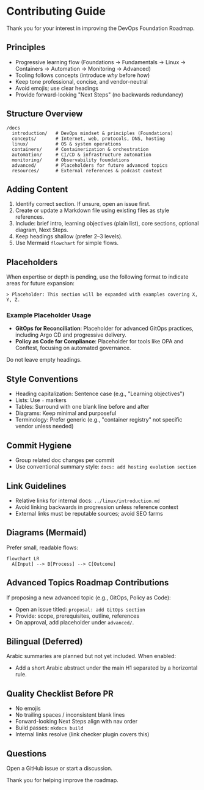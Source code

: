 # Contributing Guide

Thank you for your interest in improving the DevOps Foundation Roadmap.

## Principles

- Progressive learning flow (Foundations → Fundamentals → Linux → Containers → Automation → Monitoring → Advanced)
- Tooling follows concepts (introduce *why* before *how*)
- Keep tone professional, concise, and vendor-neutral
- Avoid emojis; use clear headings
- Provide forward-looking "Next Steps" (no backwards redundancy)

## Structure Overview

    /docs
      introduction/   # DevOps mindset & principles (Foundations)
      concepts/       # Internet, web, protocols, DNS, hosting
      linux/          # OS & system operations
      containers/     # Containerization & orchestration
      automation/     # CI/CD & infrastructure automation
      monitoring/     # Observability foundations
      advanced/       # Placeholders for future advanced topics
      resources/      # External references & podcast context

## Adding Content

1. Identify correct section. If unsure, open an issue first.
2. Create or update a Markdown file using existing files as style references.
3. Include: brief intro, learning objectives (plain list), core sections, optional diagram, Next Steps.
4. Keep headings shallow (prefer 2–3 levels).
5. Use Mermaid `flowchart` for simple flows.

## Placeholders

When expertise or depth is pending, use the following format to indicate areas for future expansion:

    > Placeholder: This section will be expanded with examples covering X, Y, Z.

### Example Placeholder Usage

- **GitOps for Reconciliation**: Placeholder for advanced GitOps practices, including Argo CD and progressive delivery.
- **Policy as Code for Compliance**: Placeholder for tools like OPA and Conftest, focusing on automated governance.

Do not leave empty headings.

## Style Conventions

- Heading capitalization: Sentence case (e.g., "Learning objectives")
- Lists: Use `-` markers
- Tables: Surround with one blank line before and after
- Diagrams: Keep minimal and purposeful
- Terminology: Prefer generic (e.g., "container registry" not specific vendor unless needed)

## Commit Hygiene

- Group related doc changes per commit
- Use conventional summary style: `docs: add hosting evolution section`

## Link Guidelines

- Relative links for internal docs: `../linux/introduction.md`
- Avoid linking backwards in progression unless reference context
- External links must be reputable sources; avoid SEO farms

## Diagrams (Mermaid)

Prefer small, readable flows:

    flowchart LR
      A[Input] --> B[Process] --> C[Outcome]

## Advanced Topics Roadmap Contributions

If proposing a new advanced topic (e.g., GitOps, Policy as Code):

- Open an issue titled: `proposal: add GitOps section`
- Provide: scope, prerequisites, outline, references
- On approval, add placeholder under `advanced/`.

## Bilingual (Deferred)

Arabic summaries are planned but not yet included. When enabled:

- Add a short Arabic abstract under the main H1 separated by a horizontal rule.

## Quality Checklist Before PR


- No emojis
- No trailing spaces / inconsistent blank lines
- Forward-looking Next Steps align with nav order
- Build passes: `mkdocs build`
- Internal links resolve (link checker plugin covers this)

## Questions
Open a GitHub issue or start a discussion.

Thank you for helping improve the roadmap.
